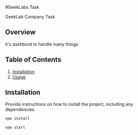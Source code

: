 #GeekLabs Task

GeekLab Company Task

## Overview

it's dashbord to handle many things

## Table of Contents

1. [Installation](#installation)
2. [Usage](#usage)


## Installation

Provide instructions on how to install the project, including any dependencies.

```bash
npm install
```

```bash
npm start
```
